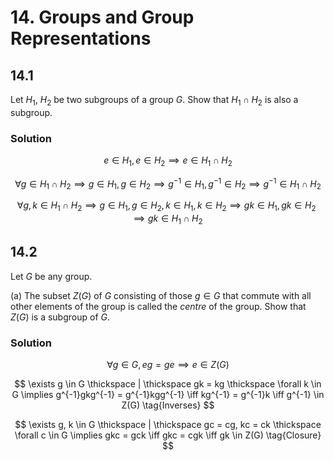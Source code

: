 # 14. Groups and Group Representations

## 14.1

Let $H_1$, $H_2$ be two subgroups of a group $G$. Show that $H_1 \cap H_2$ is also a subgroup.

### Solution

$$
    e \in H_1, e \in H_2 \implies e \in H_1 \cap H_2 \tag{Identity}
$$ 

$$
    \forall g \in H_1 \cap H_2 \implies g \in H_1, g \in H_2 \implies g^{-1} \in H_1, g^{-1} \in H_2 \implies g^{-1} \in H_1 \cap H_2  \tag{Inverses}
$$

$$
    \forall g, k \in H_1 \cap H_2 \implies g \in H_1, g \in H_2, k \in H_1, k \in H_2 \implies gk \in H_1, gk \in H_2 \implies gk \in H_1 \cap H_2 \tag{Closure}
$$

## 14.2
Let $G$ be any group.

(a) The subset $Z(G)$ of $G$ consisting of those $g \in G$ that commute with all other elements of the group is called the _centre_ of the group. Show that $Z(G)$ is a subgroup of $G$.

### Solution

$$
    \forall g \in G, eg = ge \implies e \in Z(G) \tag{Identity}
$$

$$
    \exists g \in G \thickspace | \thickspace gk = kg \thickspace \forall k \in G \implies g^{-1}gkg^{-1} = g^{-1}kgg^{-1} \iff kg^{-1} = g^{-1}k \iff g^{-1} \in Z(G) \tag{Inverses} 
$$

$$
    \exists g, k \in G \thickspace | \thickspace gc = cg, kc = ck \thickspace \forall c \in G \implies gkc = gck \iff gkc = cgk \iff gk \in Z(G) \tag{Closure} 
$$
